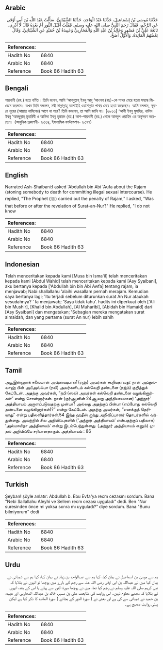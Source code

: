 ## Arabic


<div dir="rtl" lang="ar" style={{fontSize:'larger',backgroundColor:'#f8f9fa',padding:20}}>
حَدَّثَنَا مُوسَى بْنُ إِسْمَاعِيلَ، حَدَّثَنَا عَبْدُ الْوَاحِدِ، حَدَّثَنَا الشَّيْبَانِيُّ، سَأَلْتُ عَبْدَ اللَّهِ بْنَ أَبِي أَوْفَى عَنِ الرَّجْمِ، فَقَالَ رَجَمَ النَّبِيُّ صلى الله عليه وسلم‏.‏ فَقُلْتُ أَقَبْلَ النُّورِ أَمْ بَعْدَهُ قَالَ لاَ أَدْرِي‏.‏ تَابَعَهُ عَلِيُّ بْنُ مُسْهِرٍ وَخَالِدُ بْنُ عَبْدِ اللَّهِ وَالْمُحَارِبِيُّ وَعَبِيدَةُ بْنُ حُمَيْدٍ عَنِ الشَّيْبَانِيِّ‏.‏ وَقَالَ بَعْضُهُمُ الْمَائِدَةُ‏.‏ وَالأَوَّلُ أَصَحُّ‏.‏
</div>
<div style={{backgroundColor:'#f8f9fa',padding:20, marginBottom: 10}}><table> <thead> <tr> <th>References:</th> <th></th> </tr> </thead> <tbody><tr><td>Hadith No</td><td>6840</td></tr><tr><td>Arabic No</td><td>6840</td></tr><tr><td>Reference</td><td>Book 86 Hadith 63</td></tr></tbody></table></div>

## Bengali


<div dir="ltr" lang="bn" style={{fontSize:'larger',backgroundColor:'#f8f9fa',padding:20}}>
শায়বানী (রহ.) হতে বর্ণিত। তিনি বলেন, আমি ‘আবদুল্লাহ্ ইবনু আবূ ‘আওফা (রাঃ)-কে পাথর মেরে হত্যা সম্বন্ধে জিজ্ঞেস করলাম। তখন তিনি বললেন, নবী সাল্লাল্লাহু আলাইহি ওয়াসাল্লাম পাথর মেরে হত্যা করেছেন। আমি বললাম, সূরায়ে নূরের (আয়াত নাযিলের) আগে না পরে? তিনি বললেন, তা আমি জানি না। [৬৮১৩] ‘আলী ইবনু মুসহির, খালিদ ইবনু ‘আবদুল্লাহ্ মুহারিবী ও আবিদা ইবনু হুমায়দ (রহ.) আশ-শায়বানী (রহ.) থেকে আবদুল ওয়াহিদ এর অনুসরণ করেছেন। (আধুনিক প্রকাশনী- ৬৩৬৪, ইসলামিক ফাউন্ডেশন- ৬৩৭৭)
</div>
<div style={{backgroundColor:'#f8f9fa',padding:20, marginBottom: 10}}><table> <thead> <tr> <th>References:</th> <th></th> </tr> </thead> <tbody><tr><td>Hadith No</td><td>6840</td></tr><tr><td>Arabic No</td><td>6840</td></tr><tr><td>Reference</td><td>Book 86 Hadith 63</td></tr></tbody></table></div>

## English


<div dir="ltr" lang="en" style={{fontSize:'larger',backgroundColor:'#f8f9fa',padding:20}}>
Narrated Ash-Shaibani:I asked 'Abdullah bin Abi 'Aufa about the Rajam (stoning somebody to death for committing illegal sexual intercourse). He replied, "The Prophet (ﷺ) carried out the penalty of Rajam," I asked, "Was that before or after the revelation of Surat-an-Nur?" He replied, "I do not know
</div>
<div style={{backgroundColor:'#f8f9fa',padding:20, marginBottom: 10}}><table> <thead> <tr> <th>References:</th> <th></th> </tr> </thead> <tbody><tr><td>Hadith No</td><td>6840</td></tr><tr><td>Arabic No</td><td>6840</td></tr><tr><td>Reference</td><td>Book 86 Hadith 63</td></tr></tbody></table></div>

## Indonesian


<div dir="ltr" lang="id" style={{fontSize:'larger',backgroundColor:'#f8f9fa',padding:20}}>
Telah menceritakan kepada kami [Musa bin Isma'il] telah menceritakan kepada kami [Abdul Wahid] telah menceritakan kepada kami [Asy Syaibani], aku bertanya kepada ['Abdullah bin bin Abi Awfa] tentang rajam, ia menjawab; Nabi shallallahu 'alaihi wasallam pernah merajam. Kemudian saya bertanya lagi; 'Itu terjadi sebelum diturunkan surat An Nur ataukah sesudahnya? ' Ia menjawab; 'Saya tidak tahu'. hadits ini diperkuat oleh ['Ali bin Mushir], [Khalid bin Abdullah], [Al Muharibi], [Abidah bin Humaid] dari [Asy Syaibani] dan mengatakan; 'Sebagian mereka mengatakan surat almaidah, dan yang pertama (surat An nur) lebih sahih
</div>
<div style={{backgroundColor:'#f8f9fa',padding:20, marginBottom: 10}}><table> <thead> <tr> <th>References:</th> <th></th> </tr> </thead> <tbody><tr><td>Hadith No</td><td>6840</td></tr><tr><td>Arabic No</td><td>6840</td></tr><tr><td>Reference</td><td>Book 86 Hadith 63</td></tr></tbody></table></div>

## Tamil


<div dir="ltr" lang="ta" style={{fontSize:'larger',backgroundColor:'#f8f9fa',padding:20}}>
அபூஇஸ்ஹாக் சுலைமான் அஷ்ஷைபானீ (ரஹ்) அவர்கள் கூறியதாவது: நான் அப்துல்லாஹ் பின் அபீஅவ்ஃபா (ரலி) அவர்களிடம் கல்லெறி தண்டனை (ரஜ்ம்) குறித்துக் கேட்டேன். அதற்கு அவர்கள், “நபி (ஸல்) அவர்கள் கல்லெறி தண்டனை வழங்கினார்கள்” என்று சொன்னார்கள். நான் (குர்ஆனின் 24ஆவது அத்தியாயமான) ‘அந்நூர்’ அத்தியாயம் அருளப்படுவதற்கு முன்பா? அல்லது அதற்குப் பின்பா (எப்போது கல்லெறி தண்டனை வழங்கினார்கள்)?” என்று கேட்டேன். அதற்கு அவர்கள், “எனக்குத் தெரியாது” என்று பதிலளித்தார்கள்.54 இந்த ஹதீஸ் ஐந்து அறிவிப்பாளர் தொடர்களில் வந்துள்ளது. அவற்றில் சில அறிவிப்புகளில் (‘அந்நூர் அத்தியாயம்’ என்பதற்குப் பதிலாக) ‘அல்மாயிதா அத்தியாயம்’ என்று இடம்பெற்றுள்ளது. (அந்நூர் அத்தியாயம் எனும்) முதல் அறிவிப்பே சரியானதாகும். அத்தியாயம் : 86
</div>
<div style={{backgroundColor:'#f8f9fa',padding:20, marginBottom: 10}}><table> <thead> <tr> <th>References:</th> <th></th> </tr> </thead> <tbody><tr><td>Hadith No</td><td>6840</td></tr><tr><td>Arabic No</td><td>6840</td></tr><tr><td>Reference</td><td>Book 86 Hadith 63</td></tr></tbody></table></div>

## Turkish


<div dir="ltr" lang="tr" style={{fontSize:'larger',backgroundColor:'#f8f9fa',padding:20}}>
Şeyban! şöyle anlatır: Abdullah b. Ebu Evfa'ya recm cezasını sordum. Bana "Nebi Sallallahu Aleyhi ve Sellem recm cezası uyguladı" dedi. Ben "Nur suresinden önce mi yoksa sonra mı uyguladı?" diye sordum. Bana "Bunu bilmiyorum" dedi
</div>
<div style={{backgroundColor:'#f8f9fa',padding:20, marginBottom: 10}}><table> <thead> <tr> <th>References:</th> <th></th> </tr> </thead> <tbody><tr><td>Hadith No</td><td>6840</td></tr><tr><td>Arabic No</td><td>6840</td></tr><tr><td>Reference</td><td>Book 86 Hadith 63</td></tr></tbody></table></div>

## Urdu


<div dir="rtl" lang="ur" style={{fontSize:'larger',backgroundColor:'#f8f9fa',padding:20}}>
ہم سے موسیٰ بن اسماعیل نے بیان کیا، کہا ہم سے عبدالواحد بن زیاد نے بیان کیا، کہا ہم سے شیبانی نے بیان کیا میں نے عبداللہ بن ابی اوفی رضی اللہ عنہ سے رجم کے بارے میں پوچھا تو انہوں نے بتلایا کہ نبی کریم صلی اللہ علیہ وسلم نے رجم کیا تھا، میں نے پوچھا سورۃ النور سے پہلے یا اس کے بعد، انہوں نے بتلایا کہ مجھے معلوم نہیں۔ اس روایت کی متابعت علی بن مسہر، خالد بن عبداللہ المحاربی اور عبیدہ بن حمید نے شیبانی سے کی ہے اور بعض نے ( سورۃ النور کے بجائے ) سورۃ المائدہ کا ذکر کیا ہے لیکن پہلی روایت صحیح ہے۔
</div>
<div style={{backgroundColor:'#f8f9fa',padding:20, marginBottom: 10}}><table> <thead> <tr> <th>References:</th> <th></th> </tr> </thead> <tbody><tr><td>Hadith No</td><td>6840</td></tr><tr><td>Arabic No</td><td>6840</td></tr><tr><td>Reference</td><td>Book 86 Hadith 63</td></tr></tbody></table></div>